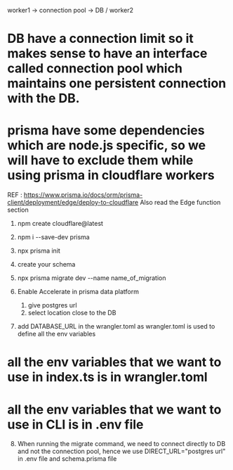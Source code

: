 



worker1 -> connection pool -> DB
           /
    worker2 


# DB have a connection limit so it makes sense to have an interface called connection pool which maintains one persistent connection with the DB.

# prisma have some dependencies which are node.js specific, so we will have to exclude them while using prisma in cloudflare workers

REF : https://www.prisma.io/docs/orm/prisma-client/deployment/edge/deploy-to-cloudflare
Also read the Edge function section




1) npm create cloudflare@latest
2) npm i --save-dev prisma
3) npx prisma init
4) create your schema
5) npx prisma migrate dev --name name_of_migration
6) Enable Accelerate in prisma data platform
    1) give postgres url
    2) select location close to the DB

7) add DATABASE_URL in the wrangler.toml as wrangler.toml is used to define all the env variables
# all the env variables that we want to use in index.ts is in wrangler.toml 
# all the env variables that we want to use in CLI is in .env file

8) When running the migrate command, we need to connect directly to DB and not the connection pool, hence we use DIRECT_URL="postgres url" in .env file and schema.prisma file
